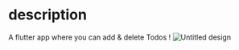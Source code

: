 # description
A flutter app where you can add & delete Todos !
![Untitled design](https://user-images.githubusercontent.com/68899978/212571278-cb0f5eed-c9a2-435b-93b8-7bb25be49994.png)
